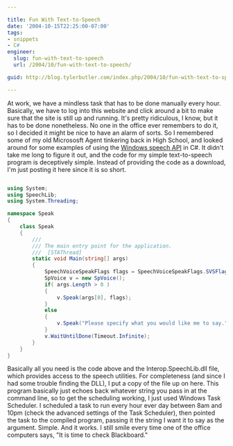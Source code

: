 ```yaml
---

title: Fun With Text-to-Speech
date: '2004-10-15T22:25:00-07:00'
tags:
- snippets
- C#
engineer:
  slug: fun-with-text-to-speech
  url: /2004/10/fun-with-text-to-speech/

guid: http://blog.tylerbutler.com/index.php/2004/10/fun-with-text-to-speech/

---
```


At work, we have a mindless task that has to be done manually every hour.
Basically, we have to log into this website and click around a bit to make
sure that the site is still up and running. It's pretty ridiculous, I know,
but it has to be done nonetheless. No one in the office ever remembers to do
it, so I decided it might be nice to have an alarm of sorts. So I remembered
some of my old Micrososft Agent tinkering back in High School, and looked
around for some examples of using the [Windows speech API][1] in C#. It didn't
take me long to figure it out, and the code for my simple text-to-speech
program is deceptively simple. Instead of providing the code as a download,
I'm just posting it here since it is so short.

```csharp

using System;
using SpeechLib;
using System.Threading;

namespace Speak
{
    class Speak
    {
        ///
        /// The main entry point for the application.
        ///  [STAThread]
        static void Main(string[] args)
        {
            SpeechVoiceSpeakFlags flags = SpeechVoiceSpeakFlags.SVSFlagsAsync;
            SpVoice v = new SpVoice();
            if( args.Length > 0 )
            {
                v.Speak(args[0], flags);
            }
            else
            {
                v.Speak("Please specify what you would like me to say.", flags );
            }
            v.WaitUntilDone(Timeout.Infinite);
        }
    }
}
```

Basically all you need is the code above and the Interop.SpeechLib.dll file,
which provides access to the speech utilities. For completeness (and since I
had some trouble finding the DLL), I put a copy of the file up on here.
This program basically just echoes back whatever string you pass in at the
command line, so to get the scheduling working, I just used Windows Task
Scheduler. I scheduled a task to run every hour ever day between 8am and 10pm
(check the advanced settings of the Task Scheduler), then pointed the task to
the compiled program, passing it the string I want it to say as the argument.
Simple. And it works. I still smile every time one of the office computers
says, "It is time to check Blackboard."

   [1]: http://www.microsoft.com/speech/download/sdk51/
